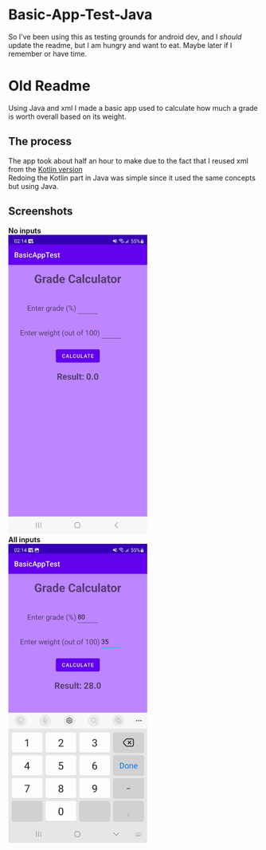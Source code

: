 # Basic-App-Test-Java

So I've been using this as testing grounds for android dev, and I <i>should</i> update the readme, but I am hungry and want to eat. Maybe later if I remember or have time.

# Old Readme
Using Java and xml I made a basic app used to calculate how much a grade is worth overall based on its weight.

## The process
The app took about half an hour to make due to the fact that I reused xml from the [Kotlin version](https://github.com/Wavedoo/Basic-App-Test-Kotlin) <br>
Redoing the Kotlin part in Java was simple since it used the same concepts but using Java. <br>
## Screenshots
<b>No inputs</b>
<br>
<img src="https://github.com/Wavedoo/Basic-App-Test-Kotlin/blob/master/screenshots/noinputs.jpg" height=600>
<br>
<b>All inputs</b>
<br>
<img src="https://github.com/Wavedoo/Basic-App-Test-Kotlin/blob/master/screenshots/allinputs.jpg" height=600>
